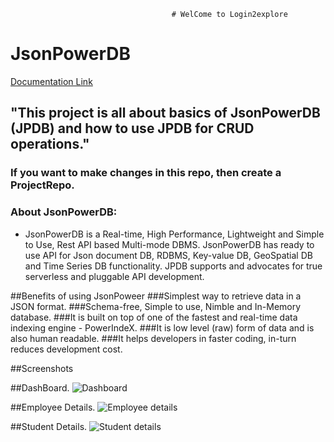                                         # WelCome to Login2explore

# JsonPowerDB 

[Documentation Link](http://login2explore.com/jpdb/docs.html)

## "This project is all about basics of JsonPowerDB (JPDB) and how to use JPDB for CRUD operations." 

### If you want to make changes in this repo, then create a ProjectRepo.
### About JsonPowerDB:

- JsonPowerDB is a Real-time, High Performance, Lightweight and Simple to Use, Rest API based Multi-mode DBMS. JsonPowerDB has ready to use API for Json document DB, RDBMS, Key-value DB, GeoSpatial DB and Time Series DB functionality. JPDB supports and advocates for true serverless and pluggable API development.

##Benefits of using JsonPoweer
###Simplest way to retrieve data in a JSON format.
###Schema-free, Simple to use, Nimble and In-Memory database.
###It is built on top of one of the fastest and real-time data indexing engine - PowerIndeX.
###It is low level (raw) form of data and is also human readable.
###It helps developers in faster coding, in-turn reduces development cost.

##Screenshots

##DashBoard.
![Dashboard](https://user-images.githubusercontent.com/110367400/191881158-6a6ade78-681b-43a5-ae52-59b1cf4b5521.png)

##Employee Details.
![Employee details](https://user-images.githubusercontent.com/110367400/191881299-236cdac2-332c-4da0-9768-e2aca87d8d02.png)

##Student Details.
![Student details](https://user-images.githubusercontent.com/110367400/191881309-11edeb0f-2f23-402c-a7c6-834f29327293.png)

